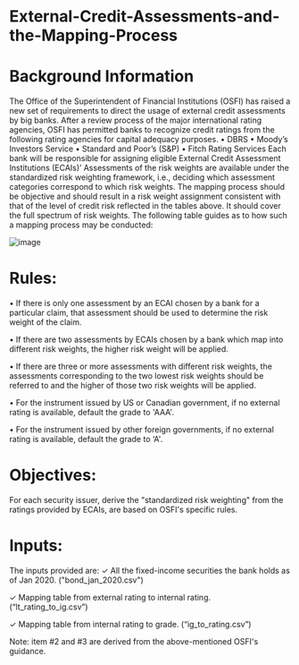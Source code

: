 # External-Credit-Assessments-and-the-Mapping-Process
# Background Information
The Office of the Superintendent of Financial Institutions (OSFI) has raised a new set of
requirements to direct the usage of external credit assessments by big banks. After a review
process of the major international rating agencies, OSFI has permitted banks to recognize credit
ratings from the following rating agencies for capital adequacy purposes.
• DBRS
• Moody’s Investors Service
• Standard and Poor’s (S&P)
• Fitch Rating Services
Each bank will be responsible for assigning eligible External Credit Assessment Institutions
(ECAIs)’ Assessments of the risk weights are available under the standardized risk weighting
framework, i.e., deciding which assessment categories correspond to which risk weights. The
mapping process should be objective and should result in a risk weight assignment consistent
with that of the level of credit risk reflected in the tables above. It should cover the full spectrum of risk 
weights. The following table guides as to how such a mapping process may be conducted:

![image](https://github.com/user-attachments/assets/6687a97d-7c17-4549-a965-727be40c6669)

# Rules:
• If there is only one assessment by an ECAI chosen by a bank for a particular claim, that
assessment should be used to determine the risk weight of the claim.

• If there are two assessments by ECAIs chosen by a bank which map into different risk weights,
the higher risk weight will be applied.

• If there are three or more assessments with different risk weights, the assessments
corresponding to the two lowest risk weights should be referred to and the higher of those two
risk weights will be applied.

• For the instrument issued by US or Canadian government, if no external rating is available,
default the grade to 'AAA'.

• For the instrument issued by other foreign governments, if no external rating is available,
default the grade to ‘A'.

# Objectives:
For each security issuer, derive the "standardized risk weighting" from the ratings provided by
ECAIs, are based on OSFI's specific rules.

# Inputs:
The inputs provided are:
✓ All the fixed-income securities the bank holds as of Jan 2020. ("bond_jan_2020.csv")

✓ Mapping table from external rating to internal rating. (“lt_rating_to_ig.csv”)

✓ Mapping table from internal rating to grade. (“ig_to_rating.csv”)

Note: item #2 and #3 are derived from the above-mentioned OSFI's guidance.
